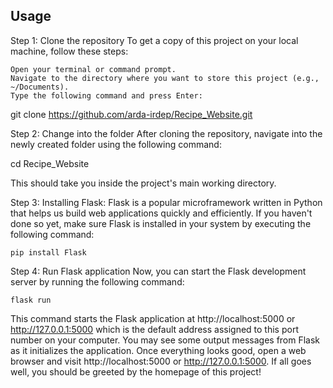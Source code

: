 ## Usage

Step 1: Clone the repository
To get a copy of this project on your local machine, follow these steps:

    Open your terminal or command prompt.
    Navigate to the directory where you want to store this project (e.g., ~/Documents).
    Type the following command and press Enter:

git clone https://github.com/arda-irdep/Recipe_Website.git

Step 2: Change into the folder
After cloning the repository, navigate into the newly created folder using the following command:

cd Recipe_Website

This should take you inside the project's main working directory.

Step 3: Installing Flask:
Flask is a popular microframework written in Python that helps us build web applications quickly and efficiently. If you haven't done so yet, make sure Flask is installed in your system by executing the following command:

    pip install Flask

Step 4: Run Flask application
Now, you can start the Flask development server by running the following command:

    flask run

This command starts the Flask application at http://localhost:5000 or http://127.0.0.1:5000 which is the default address assigned to this port number on your computer. You may see some output messages from Flask as it initializes the application. Once everything looks good, open a web browser and visit http://localhost:5000 or http://127.0.0.1:5000. If all goes well, you should be greeted by the homepage of this project!
